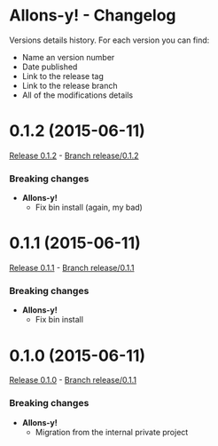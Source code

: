 # Allons-y! - Changelog

Versions details history. For each version you can find:
* Name an version number
* Date published
* Link to the release tag
* Link to the release branch
* All of the modifications details

<a name="0.1.2"></a>
# 0.1.2 (2015-06-11)

[Release 0.1.2](https://github.com/CodeCorico/allons-y/releases/tag/0.1.2) - [Branch release/0.1.2](https://github.com/CodeCorico/allons-y/tree/0.1.2)

### Breaking changes

- **Allons-y!**
  - Fix bin install (again, my bad)

<a name="0.1.1"></a>
# 0.1.1 (2015-06-11)

[Release 0.1.1](https://github.com/CodeCorico/allons-y/releases/tag/0.1.1) - [Branch release/0.1.1](https://github.com/CodeCorico/allons-y/tree/0.1.1)

### Breaking changes

- **Allons-y!**
  - Fix bin install

<a name="0.1.0"></a>
# 0.1.0 (2015-06-11)

[Release 0.1.0](https://github.com/CodeCorico/allons-y/releases/tag/0.1.0) - [Branch release/0.1.1](https://github.com/CodeCorico/allons-y/tree/0.1.0)

### Breaking changes

- **Allons-y!**
  - Migration from the internal private project
